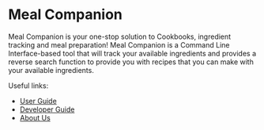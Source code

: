# Meal Companion  

Meal Companion is your one-stop solution to Cookbooks, ingredient tracking and meal preparation! Meal Companion is a Command Line Interface-based tool that will track your available ingredients and provides a reverse search function to provide you with recipes that you can make with your available ingredients. 

Useful links:
* [User Guide](UserGuide.md)
* [Developer Guide](DeveloperGuide.md)
* [About Us](AboutUs.md)
